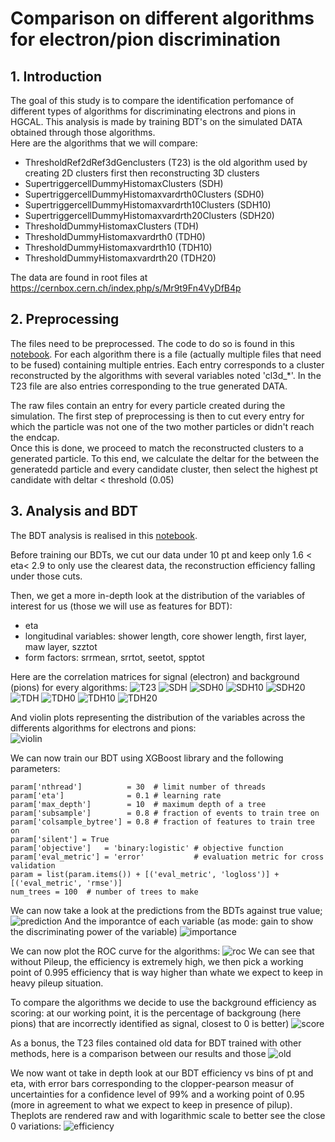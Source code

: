 
# Comparison on different algorithms for electron/pion discrimination


## 1. Introduction  

The goal of this study is to compare the identification perfomance of different types of algorithms for discriminating electrons and pions in HGCAL. This analysis is made by training BDT's on the simulated DATA obtained through those algorithms.  
Here are the algorithms that we will compare:  
* ThresholdRef2dRef3dGenclusters (T23) is the old algorithm used by creating 2D clusters first then reconstructing 3D clusters
* SupertriggercellDummyHistomaxClusters (SDH)
* SupertriggercellDummyHistomaxvardrth0Clusters (SDH0)
* SupertriggercellDummyHistomaxvardrth10Clusters (SDH10)
* SupertriggercellDummyHistomaxvardrth20Clusters (SDH20)
* ThresholdDummyHistomaxClusters (TDH)
* ThresholdDummyHistomaxvardrth0 (TDH0)
* ThresholdDummyHistomaxvardrth10 (TDH10)
* ThresholdDummyHistomaxvardrth20 (TDH20)

The data are found in root files at <https://cernbox.cern.ch/index.php/s/Mr9t9Fn4VyDfB4p>

## 2. Preprocessing
The files need to be preprocessed. The code to do so is found in this [notebook](preprocessing.ipynb). For each algorithm there is a file (actually multiple files that need to be fused) containing multiple entries. Each entry corresponds to a cluster reconstructed by the algorithms with several variables noted 'cl3d_\*'. In the T23 file are also entries corresponding to the true generated DATA.

The raw files contain an entry for every particle created during the simulation. The first step of preprocessing is then to cut every entry for which the particle was not one of the two mother particles or didn't reach the endcap.  
Once this is done, we proceed to match the reconstructed clusters to a generated particle. To this end, we calculate the deltar for the between the generatedd particle and every candidate cluster, then select the highest pt candidate with deltar \< threshold (0.05)

## 3. Analysis and BDT
The BDT analysis is realised in this [notebook](BDT.ipynb).

Before training our BDTs, we cut our data under 10 pt and keep only 1.6 \< eta\< 2.9 to only use the clearest data, the reconstruction efficiency falling under those cuts.

Then, we get a more in-depth look at the distribution of the variables of interest for us (those we will use as features for BDT):
* eta
* longitudinal variables: shower length, core shower length, first layer, maw layer, szztot
* form factors: srrmean, srrtot, seetot, spptot  

Here are the correlation matrices for signal (electron) and background (pions) for every algorithms:
![T23](corr_matrix/correlation_matrix_T23.png)
![SDH](corr_matrix/correlation_matrix_SDH.png)
![SDH0](corr_matrix/correlation_matrix_SDH0.png)
![SDH10](corr_matrix/correlation_matrix_SDH10.png)
![SDH20](corr_matrix/correlation_matrix_SDH20.png)
![TDH](corr_matrix/correlation_matrix_TDH.png)
![TDH0](corr_matrix/correlation_matrix_TDH0.png)
![TDH10](corr_matrix/correlation_matrix_TDH10.png)
![TDH20](corr_matrix/correlation_matrix_TDH20.png)

And violin plots representing the distribution of the variables across the differents algorithms for electrons and pions:  
![violin](violinplotall.png)


We can now train our BDT using XGBoost library and the following parameters:
    
    param['nthread']          = 30  # limit number of threads
    param['eta']              = 0.1 # learning rate
    param['max_depth']        = 10  # maximum depth of a tree
    param['subsample']        = 0.8 # fraction of events to train tree on
    param['colsample_bytree'] = 0.8 # fraction of features to train tree on
    param['silent'] = True
    param['objective']   = 'binary:logistic' # objective function
    param['eval_metric'] = 'error'           # evaluation metric for cross validation
    param = list(param.items()) + [('eval_metric', 'logloss')] + [('eval_metric', 'rmse')]
    num_trees = 100  # number of trees to make

We can now take a look at the predictions from the BDTs against true value;
![prediction](predictions.png)
And the imporantce of each variable (as mode: gain to show the discriminating power of the variable)
![importance](importance.png)

We can now plot the ROC curve for the algorithms:
![roc](ROC.png)
We can see that without Pileup, the efficiency is extremely high, we then pick a working point of 0.995 efficiency that is way higher than whate we expect to keep in heavy pileup situation.

To compare the algorithms we decide to use the background efficiency as scoring: at our working point, it is the percentage of backgroung (here pions) that are incorrectly identified as signal, closest to 0 is better)
![score](efficiency.png)

As a bonus, the T23 files contained old data for BDT trained with other methods, here is a comparison between our results and those
![old](old.png)


We now want ot take in depth look at our BDT efficiency vs bins of pt and eta, with error bars corresponding to the clopper-pearson measur of uncertainties for a confidence level of 99% and a working point of 0.95 (more in agreement to what we expect to keep in presence of pilup). Theplots are rendered raw and with logarithmic scale to better see the close 0 variations:
![efficiency](Algo_comparison.png)



